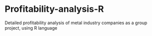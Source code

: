 # Profitability-analysis-R

Detailed profitability analysis of metal industry
companies as a group project, using R language

